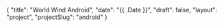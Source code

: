 {
    "title": "World Wind Android",
    "date": "{{ .Date }}",
    "draft": false,
    "layout": "project",
    "projectSlug": "android"
}